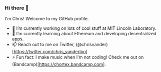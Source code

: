 ### Hi there 👋

I'm Chris! Welcome to my GitHub profile.

- 🔭 I’m currently working on lots of cool stuff at MIT Lincoln Laboratory.
- 🌱 I’m currently learning about Ethereum and developing decentralized apps.
- 📫 Reach out to me on Twitter, (@chrisvander)[https://twitter.com/chris_vanderloo]
- ⚡ Fun fact: I make music when I'm not coding! Check me out on (Bandcamp)[https://chortex.bandcamp.com].

